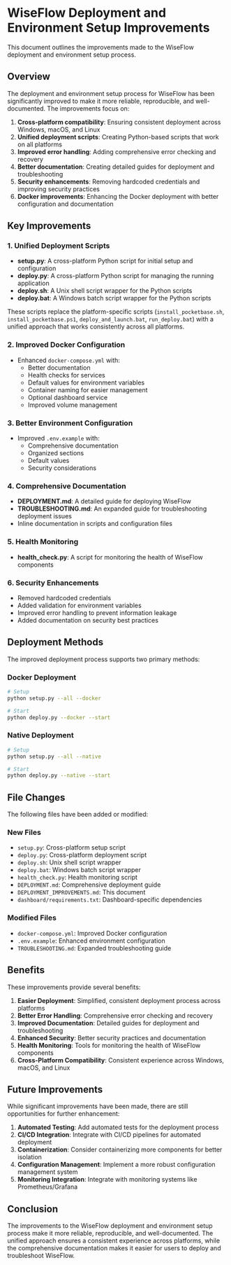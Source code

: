 # WiseFlow Deployment and Environment Setup Improvements

This document outlines the improvements made to the WiseFlow deployment and environment setup process.

## Overview

The deployment and environment setup process for WiseFlow has been significantly improved to make it more reliable, reproducible, and well-documented. The improvements focus on:

1. **Cross-platform compatibility**: Ensuring consistent deployment across Windows, macOS, and Linux
2. **Unified deployment scripts**: Creating Python-based scripts that work on all platforms
3. **Improved error handling**: Adding comprehensive error checking and recovery
4. **Better documentation**: Creating detailed guides for deployment and troubleshooting
5. **Security enhancements**: Removing hardcoded credentials and improving security practices
6. **Docker improvements**: Enhancing the Docker deployment with better configuration and documentation

## Key Improvements

### 1. Unified Deployment Scripts

- **setup.py**: A cross-platform Python script for initial setup and configuration
- **deploy.py**: A cross-platform Python script for managing the running application
- **deploy.sh**: A Unix shell script wrapper for the Python scripts
- **deploy.bat**: A Windows batch script wrapper for the Python scripts

These scripts replace the platform-specific scripts (`install_pocketbase.sh`, `install_pocketbase.ps1`, `deploy_and_launch.bat`, `run_deploy.bat`) with a unified approach that works consistently across all platforms.

### 2. Improved Docker Configuration

- Enhanced `docker-compose.yml` with:
  - Better documentation
  - Health checks for services
  - Default values for environment variables
  - Container naming for easier management
  - Optional dashboard service
  - Improved volume management

### 3. Better Environment Configuration

- Improved `.env.example` with:
  - Comprehensive documentation
  - Organized sections
  - Default values
  - Security considerations

### 4. Comprehensive Documentation

- **DEPLOYMENT.md**: A detailed guide for deploying WiseFlow
- **TROUBLESHOOTING.md**: An expanded guide for troubleshooting deployment issues
- Inline documentation in scripts and configuration files

### 5. Health Monitoring

- **health_check.py**: A script for monitoring the health of WiseFlow components

### 6. Security Enhancements

- Removed hardcoded credentials
- Added validation for environment variables
- Improved error handling to prevent information leakage
- Added documentation on security best practices

## Deployment Methods

The improved deployment process supports two primary methods:

### Docker Deployment

```bash
# Setup
python setup.py --all --docker

# Start
python deploy.py --docker --start
```

### Native Deployment

```bash
# Setup
python setup.py --all --native

# Start
python deploy.py --native --start
```

## File Changes

The following files have been added or modified:

### New Files

- `setup.py`: Cross-platform setup script
- `deploy.py`: Cross-platform deployment script
- `deploy.sh`: Unix shell script wrapper
- `deploy.bat`: Windows batch script wrapper
- `health_check.py`: Health monitoring script
- `DEPLOYMENT.md`: Comprehensive deployment guide
- `DEPLOYMENT_IMPROVEMENTS.md`: This document
- `dashboard/requirements.txt`: Dashboard-specific dependencies

### Modified Files

- `docker-compose.yml`: Improved Docker configuration
- `.env.example`: Enhanced environment configuration
- `TROUBLESHOOTING.md`: Expanded troubleshooting guide

## Benefits

These improvements provide several benefits:

1. **Easier Deployment**: Simplified, consistent deployment process across platforms
2. **Better Error Handling**: Comprehensive error checking and recovery
3. **Improved Documentation**: Detailed guides for deployment and troubleshooting
4. **Enhanced Security**: Better security practices and documentation
5. **Health Monitoring**: Tools for monitoring the health of WiseFlow components
6. **Cross-Platform Compatibility**: Consistent experience across Windows, macOS, and Linux

## Future Improvements

While significant improvements have been made, there are still opportunities for further enhancement:

1. **Automated Testing**: Add automated tests for the deployment process
2. **CI/CD Integration**: Integrate with CI/CD pipelines for automated deployment
3. **Containerization**: Consider containerizing more components for better isolation
4. **Configuration Management**: Implement a more robust configuration management system
5. **Monitoring Integration**: Integrate with monitoring systems like Prometheus/Grafana

## Conclusion

The improvements to the WiseFlow deployment and environment setup process make it more reliable, reproducible, and well-documented. The unified approach ensures a consistent experience across platforms, while the comprehensive documentation makes it easier for users to deploy and troubleshoot WiseFlow.

